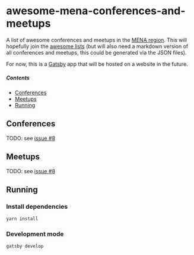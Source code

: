 # awesome-mena-conferences-and-meetups
A list of awesome conferences and meetups in the [MENA region](https://en.wikipedia.org/wiki/MENA). This will hopefully join the [awesome lists](https://github.com/sindresorhus/awesome#readme) (but will also need a markdown version of all conferences and meetups, this could be generated via the JSON files).

For now, this is a [Gatsby](https://www.gatsbyjs.org/) app that will be hosted on a website in the future.

##### Contents

- [Conferences](#conferences)
- [Meetups](#meetups)
- [Running](#running)

## Conferences
TODO: see [issue #8](/../../issues/8)

## Meetups

TODO: see [issue #8](/../../issues/8)

## Running

### Install dependencies

```bash
yarn install
```

### Development mode

```bash
gatsby develop
```
